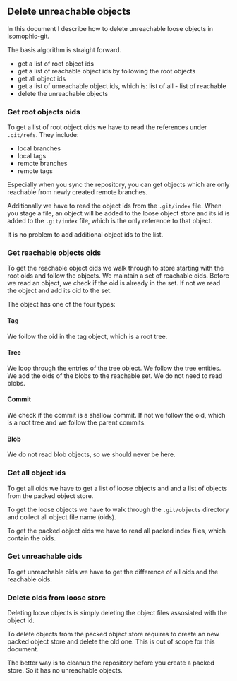 ## Delete unreachable objects
In this document I describe how to delete unreachable loose objects in isomophic-git.

The basis algorithm is straight forward.
- get a list of root object ids
- get a list of reachable object ids by following the root objects
- get all object ids
- get a list of unreachable object ids, which is: list of all - list of reachable
- delete the unreachable objects

### Get root objects oids
To get a list of root object oids we have to read the references under `.git/refs`. They include:

- local branches
- local tags
- remote branches
- remote tags

Especially when you sync the repository, you can get objects which are only reachable from newly created remote branches.

Additionally we have to read the object ids from the `.git/index` file. When you stage a file, an object will be added to the loose object store and its id is added to the `.git/index` file, which is the only reference to that object.

It is no problem to add additional object ids to the list.

### Get reachable objects oids
To get the reachable object oids we walk through to store starting with the root oids and follow the objects. We maintain a set of reachable oids. Before we read an object, we check if the oid is already in the set. If not we read the object and add its oid to the set.

The object has one of the four types:

#### Tag
We follow the oid in the tag object, which is a root tree.
#### Tree
We loop through the entries of the tree object. We follow the tree entities. We add the oids of the blobs to the reachable set. We do not need to read blobs.
#### Commit
We check if the commit is a shallow commit. If not we follow the oid, which is a root tree and we follow the parent commits.
#### Blob
We do not read blob objects, so we should never be here.

### Get all object ids
To get all oids we have to get a list of loose objects and and a list of objects from the packed object store.

To get the loose objects we have to walk through the `.git/objects` directory and collect all object file name (oids).

To get the packed object oids we have to read all packed index files, which contain the oids.

### Get unreachable oids
To get unreachable oids we have to get the difference of all oids and the reachable oids.

### Delete oids from loose store
Deleting loose objects is simply deleting the object files assosiated with the object id. 

To delete objects from the packed object store requires to create an new packed object store and delete the old one. This is out of scope for this document.

The better way is to cleanup the repository before you create a packed store. So it has no unreachable objects.
